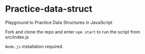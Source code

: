 # Practice-data-struct

Playground to Practice Data Structures in JavaScript

Fork and clone the repo and enter `npm start` to run the script from src/index.js

`Node.js` installation required.
